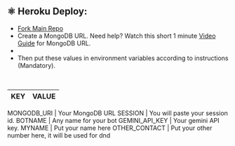## ⚛️ Heroku Deploy:
      
- [Fork Main Repo](https://github.com/FantoX/Atlas-MD/fork)
- Create a MongoDB URL. Need help? Watch this short 1 minute [Video Guide](https://youtube.com/shorts/pIHvoXkwmq4?feature=share) for MongoDB URL.
- 
- Then put these values in environment variables according to instructions (Mandatory).

<br>
      
KEY | VALUE
-- | --

MONGODB_URI | Your MongoDB URL
SESSION | You will paste your session id.
BOTNAME | Any name for your bot
GEMINI_API_KEY | Your gemini API key.
MYNAME | Put your name here
OTHER_CONTACT | Put your other number here, it will be used for dnd


<br>